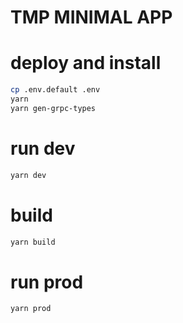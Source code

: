 # TMP MINIMAL APP

# deploy and install

```sh
cp .env.default .env
yarn
yarn gen-grpc-types
```

# run dev

```sh
yarn dev
```

# build

```sh
yarn build
```

# run prod

```sh
yarn prod
```
